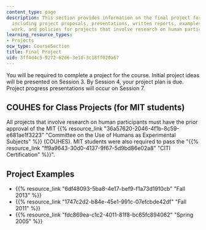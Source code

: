 ```yaml
---
content_type: page
description: This section provides information on the final project for the course,
  including project proposals, presentations, written reports, examples of student
  work, and policies for projects that involve research on human participants.
learning_resource_types:
- Projects
ocw_type: CourseSection
title: Final Project
uid: 3ff4d4c5-9272-62d6-3e1d-3c18ff020a67
---
```


You will be required to complete a project for the course. Initial project ideas will be presented on Session 3. By Session 4, your project plan is due. Project progress presentations will occur on Session 7.

COUHES for Class Projects (for MIT students)
--------------------------------------------

All projects that involve research on human participants must have the prior approval of the MIT {{% resource_link "36a57620-2046-4f1b-8c59-e681ae1f3223" "Committee on the Use of Humans as Experimental Subjects" %}} (COUHES). MIT students were also required to pass the "{{% resource_link "ff9a9643-30d0-4137-9f67-5d9bd86e02a8" "CITI Certification" %}}".

Project Examples
----------------

*   {{% resource_link "6df48093-5ba8-4e17-bef9-f1a73d1910cb" "Fall 2013" %}}
*   {{% resource_link "1747c2d2-b84e-45e1-991c-07efcbde42df" "Fall 2011" %}}
*   {{% resource_link "fdc869ea-c1c2-4011-81f8-bc65fc894062" "Spring 2005" %}}